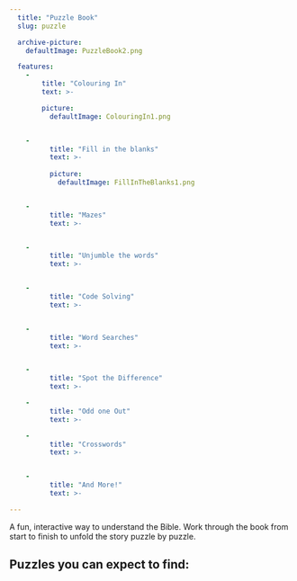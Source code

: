 ```yaml
---
  title: "Puzzle Book"
  slug: puzzle

  archive-picture:
    defaultImage: PuzzleBook2.png

  features:
    -
        title: "Colouring In"
        text: >-

        picture:
          defaultImage: ColouringIn1.png


    -
          title: "Fill in the blanks"
          text: >-  
          
          picture:
            defaultImage: FillInTheBlanks1.png


    -
          title: "Mazes"
          text: >-


    -
          title: "Unjumble the words"
          text: >-


    -
          title: "Code Solving"
          text: >-


    -
          title: "Word Searches"
          text: >-


    -
          title: "Spot the Difference"
          text: >-

    -
          title: "Odd one Out"
          text: >-

    -
          title: "Crosswords"
          text: >-


    -
          title: "And More!"
          text: >-

---
```

A fun, interactive way to understand the Bible. Work through the book from start to finish to unfold the story puzzle by puzzle.<!--more-->

## Puzzles you can expect to find: ##
